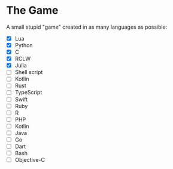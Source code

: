 # The Game

A small stupid "game" created in as many languages as possible:  

- [x] Lua
- [x] Python
- [x] C
- [x] RCLW
- [x] Julia
- [ ] Shell script
- [ ] Kotlin
- [ ] Rust
- [ ] TypeScript
- [ ] Swift
- [ ] Ruby
- [ ] R
- [ ] PHP
- [ ] Kotlin
- [ ] Java
- [ ] Go
- [ ] Dart
- [ ] Bash
- [ ] Objective-C
